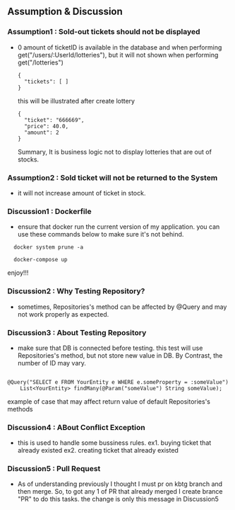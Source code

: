 ## Assumption & Discussion
### Assumption1 : Sold-out tickets should not be displayed
- 0 amount of ticketID is available in the database and when performing get("/users/:UserId/lotteries"),
  but it will not shown when performing get("/lotteries")
  ```
  {
    "tickets": [ ]
  }
  ```
  this will be illustrated after create lottery
  ```
  {
    "ticket": "666669",
    "price": 40.0,
    "amount": 2
  }
  ```
  Summary, It is business logic not to display lotteries that are out of stocks.
### Assumption2 : Sold ticket will not be returned to the System
- it will not increase amount of ticket in stock. 
### Discussion1 : Dockerfile
- ensure that docker run the current version of my application. you can use these commands below to make sure it's not behind.
```
  docker system prune -a
```
```
  docker-compose up
```
  enjoy!!!
### Discussion2 : Why Testing Repository?
- sometimes, Repositories's method can be affected by @Query and may not work properly as expected.
### Discussion3 : About Testing Repository
- make sure that DB is connected before testing. this test will use Repositories's method, but not store new value in DB. By Contrast, the number of ID may vary.
```
  
@Query("SELECT e FROM YourEntity e WHERE e.someProperty = :someValue")
    List<YourEntity> findMany(@Param("someValue") String someValue);
```
example of case that may affect return value of default Repositories's methods
### Discussion4 : ABout Conflict Exception
- this is used to handle some bussiness rules.
    ex1. buying ticket that already existed
    ex2. creating ticket that already existed
### Discussion5 : Pull Request
- As of understanding previously I thought I must pr on kbtg branch and then merge. So, to got any 1 of PR that already merged I create brance "PR" to do this tasks. the change is only this message in Discussion5
